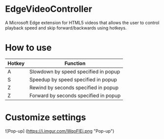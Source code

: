 # EdgeVideoController
A Microsoft Edge extension for HTML5 videos that allows the user to control playback speed and skip forward/backwards using hotkeys.

# How to use
| Hotkey | Function |
| ------ | ------ |
| A | Slowdown by speed specified in popup |
| S | Speedup by speed specified in popup |
| Z | Rewind by seconds specified in popup |
| Z | Forward by seconds specified in popup |

# Customize settings
![Pop-up] (https://i.imgur.com/WqoFIEj.png "Pop-up")
